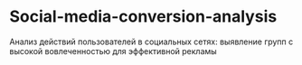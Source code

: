 # Social-media-conversion-analysis
Анализ действий пользователей в социальных сетях: выявление групп с высокой вовлеченностью для эффективной рекламы
